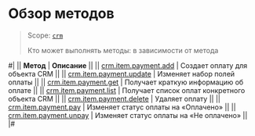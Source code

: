 # Обзор методов

> Scope: [`crm`](../../../scopes/permissions.md)
>
> Кто может выполнять методы: в зависимости от метода

#|
|| **Метод** | **Описание** ||
|| [crm.item.payment.add](./crm-item-payment-add.md) | Создает оплату для объекта CRM ||
|| [crm.item.payment.update](./crm-item-payment-update.md) | Изменяет набор полей оплаты ||
|| [crm.item.payment.get](./crm-item-payment-get.md) | Получает краткую информацию об оплате ||
|| [crm.item.payment.list](./crm-item-payment-list.md) | Получает список оплат конкретного объекта CRM ||
|| [crm.item.payment.delete](./crm-item-payment-delete.md) | Удаляет оплату   ||
|| [crm.item.payment.pay](./crm-item-payment-pay.md) | Изменяет статус оплаты на «Оплачено» ||
|| [crm.item.payment.unpay](./crm-item-payment-unpay.md) | Изменяет статус оплаты на «Не оплачено» ||
|#

